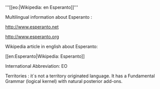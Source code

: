 '''[[eo:|Wikipedia: en Esperanto]]'''

Multilingual information about Esperanto : 

http://www.esperanto.net

http://www.esperanto.org

Wikipedia article in english about Esperanto: 

[[en:Esperanto|Wikipedia: Esperanto]]

International Abbreviation:  EO

Territories : it´s not a territory originated language. It has a Fundamental  Grammar (logical kernel) with natural posterior add-ons.